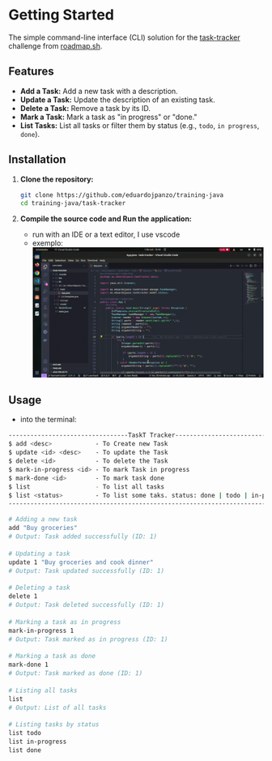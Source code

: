 # Getting Started

The simple command-line interface (CLI) solution for the [task-tracker](https://roadmap.sh/projects/task-tracker) challenge from [roadmap.sh](https://roadmap.sh/).

## Features

- **Add a Task:** Add a new task with a description.
- **Update a Task:** Update the description of an existing task.
- **Delete a Task:** Remove a task by its ID.
- **Mark a Task:** Mark a task as "in progress" or "done."
- **List Tasks:** List all tasks or filter them by status (e.g., `todo`, `in progress`, `done`).

## Installation

1. **Clone the repository:**

   ```bash
   git clone https://github.com/eduardojpanzo/training-java
   cd training-java/task-tracker
   ```

2. **Compile the source code and Run the application:**
   - run with an IDE or a text editor, I use vscode
   - exemplo:
     ![demonstration](.github/task-tracker.gif)

## Usage

- into the terminal:

```bash
---------------------------------TaskT Tracker---------------------------------
$ add <desc>            - To Create new Task
$ update <id> <desc>    - To update the Task
$ delete <id>           - To delete the Task
$ mark-in-progress <id> - To mark Task in progress
$ mark-done <id>        - To mark task done
$ list                  - To list all tasks
$ list <status>         - To list some taks. status: done | todo | in-progress
------------------------------------------------------------------------------
```

```bash
# Adding a new task
add "Buy groceries"
# Output: Task added successfully (ID: 1)

# Updating a task
update 1 "Buy groceries and cook dinner"
# Output: Task updated successfully (ID: 1)

# Deleting a task
delete 1
# Output: Task deleted successfully (ID: 1)

# Marking a task as in progress
mark-in-progress 1
# Output: Task marked as in progress (ID: 1)

# Marking a task as done
mark-done 1
# Output: Task marked as done (ID: 1)

# Listing all tasks
list
# Output: List of all tasks

# Listing tasks by status
list todo
list in-progress
list done

```

#

